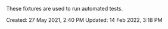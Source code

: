 These fixtures are used to run automated tests.

Created: 27 May 2021, 2:40 PM
Updated: 14 Feb 2022, 3:18 PM
